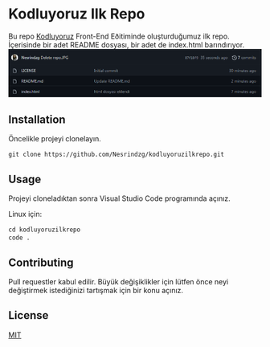 # Kodluyoruz Ilk Repo

Bu repo [Kodluyoruz](https://www.kodluyoruz.org/) Front-End Eðitiminde oluşturduğumuz ilk repo. İçerisinde bir adet
README dosyası, bir adet de index.html barındırıyor.
![repository](repo.PNG)
## Installation

Öncelikle projeyi clonelayın.


```
git clone https://github.com/Nesrindzg/kodluyoruzilkrepo.git

```

## Usage

Projeyi cloneladıktan sonra Visual Studio Code programında açınız.

Linux için:

```
cd kodluyoruzilkrepo
code .

```

## Contributing

Pull requestler kabul edilir. Büyük değişiklikler için lütfen önce neyi değiştirmek istediğinizi tartışmak için bir konu açınız.

## License

[MIT](https://choosealicense.com/licenses/mit/)
